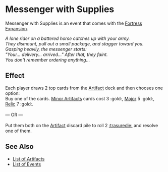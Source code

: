 # Messenger with Supplies

Messenger with Supplies is an event that comes with the [Fortress Expansion](../content.md).

*A lone rider on a battered horse catches up with your army.<br>They dismount, pull out a small package, and stagger toward you.<br>Gasping heavily, the messenger starts:<br>"Your... delivery... arrived..." After that, they faint.<br>You don't remember ordering anything...*


## Effect

Each player draws 2 top cards from the [Artifact](../artifacts.md) deck and then chooses one option: <br>Buy one of the cards. [Minor Artifacts](../artifacts.md#minor) cards cost 3 :gold:, [Major](../artifacts.md#major) 5 :gold:, [Relic](../artifacts.md#relic) 7 :gold:.<br><br>— OR —<br><br>Put them both on the [Artifact](../artifacts.md) discard pile to roll 2 [:trasuredie:](../dice.md#resource-die) and resolve one of them.


## See Also

- [List of Artifacts](../artifacts.md)
- [List of Events](../events.md)
